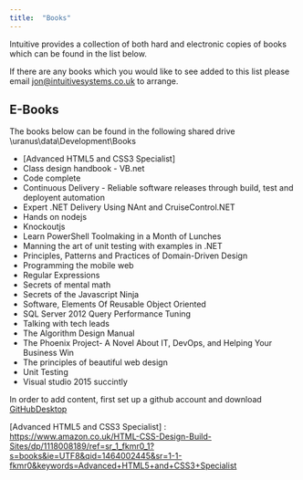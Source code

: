 ```yaml
---
title:  "Books"
---
```

Intuitive provides a collection of both hard and electronic copies of books which can be found in the list below.

If there are any books which you would like to see added to this list please email jon@intuitivesystems.co.uk to arrange.

## E-Books
The books below can be found in the following shared drive \\uranus\data\Development\Books

- [Advanced HTML5 and CSS3 Specialist]
- Class design handbook - VB.net
- Code complete
- Continuous Delivery - Reliable software releases through build, test and deployent automation
- Expert .NET Delivery Using NAnt and CruiseControl.NET
- Hands on nodejs
- Knockoutjs
- Learn PowerShell Toolmaking in a Month of Lunches
- Manning the art of unit testing with examples in .NET
- Principles, Patterns and Practices of Domain-Driven Design
- Programming the mobile web
- Regular Expressions
- Secrets of mental math
- Secrets of the Javascript Ninja
- Software, Elements Of Reusable Object Oriented
- SQL Server 2012 Query Performance Tuning
- Talking with tech leads
- The Algorithm Design Manual
- The Phoenix Project- A Novel About IT, DevOps, and Helping Your Business Win
- The principles of beautiful web design
- Unit Testing
- Visual studio 2015 succintly


In order to add content, first set up a github account and download [GitHubDesktop]

[GitHubDesktop]: https://desktop.github.com/
[Advanced HTML5 and CSS3 Specialist] : https://www.amazon.co.uk/HTML-CSS-Design-Build-Sites/dp/1118008189/ref=sr_1_fkmr0_1?s=books&ie=UTF8&qid=1464002445&sr=1-1-fkmr0&keywords=Advanced+HTML5+and+CSS3+Specialist